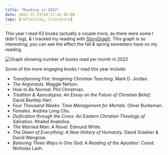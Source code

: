 ```yaml
---
title: "Reading in 2022"
date: 2022-12-31T14:17:41-05:00
tags: [reflection, literature]
---
```


This year I read 63 books (actually a couple more, as there were some I didn't log), & I tracked my reading with [StoryGraph](https://www.thestorygraph.com/). This graph is so interesting; you can see the effect the fall & spring semesters have on my reading.

![Graph showing number of books read per month in 2022](/reading-in-2022.png)

Some of the more engaging books I read this year include:

* *Transforming Fire: Imagining Christian Teaching*. Mark D. Jordan.
* *The Argonauts*. Maggie Nelson.
* *How to Be Normal*. Phil Christman.
* *Tradition & Apocalypse: An Essay on the Future of Christian Belief*. David Bentley Hart.
* *Four Thousand Weeks: Time Management for Mortals*. Oliver Burkeman.
* *Females*. Andrea Long Chu.
* *Deification through the Cross: An Eastern Christian Theology of Salvation*. Khaled Anatolios.
* *The Married Man: A Novel*. Edmund White.
* *The Dawn of Everything: A New History of Humanity*. David Graeber & David Wengrow.
* *Believing Three Ways in One God: A Reading of the Apostles’ Creed*. Nicholas Lash.
